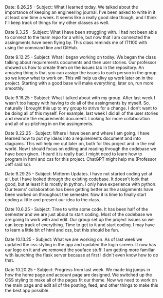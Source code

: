 Date: 8.26.25 - Subject: What I learned today. We talked about the importance of keeping an engineering journal. I've been asked to write in it at least one time a week. It seems like a really good idea though, and I think I'll keep track of things for my other classes as well.

Date 9.3.25 - Subject: What I have been struggling with. I had not been able to connect to the team repo for a while, but now that I am connected the assingments have been flying by. This class reminds me of IT1100 with using the command line and GitHub.

Date 9.12.25 - Subject: What I began working on today. We began the class talking about requirements documents and then user stories. Our professor showed us how to create them on the issues tab in the repository. An amazing thing is that you can assign the issues to each person in the group so we know what to work on. This will help us divy up work later on in the project. Starting with a good base will make everything, later on, run more smoothly.

Date 9.16.25 - Subject: What I talked about with my group. After last week I wasn't too happy with having to do all of the assingments by myself. So, naturally I brought this up to my group to strive for a change. I don't want to be doing all of this myself. For example, last week I did all of the user stories and rewrote the requirements document. Looking for more collaboration and all of us pitching in on the assingments.

Date 9.22.25 - Subject: Where I have been and where I am going. I have learned how to put my ideas into a requirements document and into diagrams. This will help me out later on, both for this project and in the real world. Now I should focus on editing and reading through the codebase we have been given. I heard it is really bad. I might need to learn how to program in html and css for this project. ChatGPT might help me (Professor Jeff said so).

Date 9.29.25 - Subject: Midterm Updates. I have not started coding yet at all, but I have looked through the existing codebase. It doesn't look that good, but at least it is mostly in python. I only have experience with python. Our teams' collaboration has been getting better as the assignments have been worked on throughout the semester. Now it is time to finally start coding a little and present our idea to the class.

Date 10.6.25 - Subject: Time to write some code. It has been half of the semester and we are just about to start coding. Most of the codebase we are going to work with and edit. Our group set up the project issues so we can keep track of everything. Time to get to it and start coding. I may have to learn a little bit of html and css, but this should be fun.

Date 10.13.25 - Subject: What we are working on. As of last week we updated the css styling in the app and updated the login screen. It now has our logo on it and we removed the youface stuff. I am getting more familiar with launching the flask server because at first I didn't even know how to do that.

Date 10.20.25 - Subject: Progress from last week. We made big jumps in how the home page and account page are designed. We switched up the CSS styling to make all of the pages fit our theme. Now we need to work on the main page and edit all of the posting, feed, and other things to make this the best app possible.

